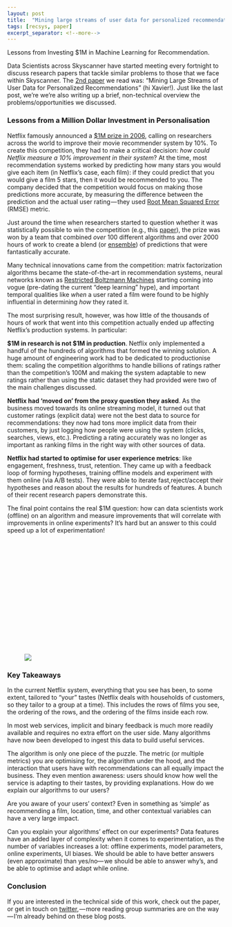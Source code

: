 ```yaml
---
layout: post
title:  "Mining large streams of user data for personalized recommendations"
tags: [recsys, paper]
excerpt_separator: <!--more-->
---
```


Lessons from Investing $1M in Machine Learning for Recommendation.
<!--more-->

Data Scientists across Skyscanner have started meeting every fortnight to discuss research papers that tackle similar problems to those that we face within Skyscanner. The [2nd paper](http://www.kdd.org/exploration_files/V14-02-05-Amatriain.pdf) we read was: “Mining Large Streams of User Data for Personalized Recommendations” (hi Xavier!). Just like the last post, we’re we’re also writing up a brief, non-technical overview the problems/opportunities we discussed.

### Lessons from a Million Dollar Investment in Personalisation
Netflix famously announced a [$1M prize in 2006](http://netflixprize.com/), calling on researchers across the world to improve their movie recommender system by 10%. To create this competition, they had to make a critical decision: _how could Netflix measure a 10% improvement in their system_? At the time, most recommendation systems worked by predicting how many stars you would give each item (in Netflix’s case, each film): if they could predict that you would give a film 5 stars, then it would be recommended to you. The company decided that the competition would focus on making those predictions more accurate, by measuring the difference between the prediction and the actual user rating — they used [Root Mean Squared Error](https://en.wikipedia.org/wiki/Root-mean-square_deviation) (RMSE) metric.

Just around the time when researchers started to question whether it was statistically possible to win the competition (e.g., this [paper](http://xavier.amatriain.net/pubs/umap09.pdf)), the prize was won by a team that combined _over_ 100 different algorithms and over 2000 hours of work to create a blend (or [ensemble](https://en.wikipedia.org/wiki/Ensemble_learning)) of predictions that were fantastically accurate.

Many technical innovations came from the competition: matrix factorization algorithms became the state-of-the-art in recommendation systems, neural networks known as [Restricted Boltzmann Machines](https://en.wikipedia.org/wiki/Restricted_Boltzmann_machine) starting coming into vogue (pre-dating the current “deep learning” hype), and important temporal qualities like _when_ a user rated a film were found to be highly influential in determining _how_ they rated it.

The most surprising result, however, was how little of the thousands of hours of work that went into this competition actually ended up affecting Netflix’s production systems. In particular:

**$1M in research is not $1M in production**. Netflix only implemented a handful of the hundreds of algorithms that formed the winning solution. A huge amount of engineering work had to be dedicated to productionise them: scaling the competition algorithms to handle billions of ratings rather than the competition’s 100M and making the system adaptable to new ratings rather than using the static dataset they had provided were two of the main challenges discussed.

**Netflix had ‘moved on’ from the proxy question they asked**. As the business moved towards its online streaming model, it turned out that customer ratings (explicit data) were not the best data to source for recommendations: they now had tons more implicit data from their customers, by just logging how people were using the system (clicks, searches, views, etc.). Predicting a rating accurately was no longer as important as ranking films in the right way with other sources of data.

**Netflix had started to optimise for user experience metrics**: like engagement, freshness, trust, retention. They came up with a feedback loop of forming hypotheses, training offline models and experiment with them online (via A/B tests). They were able to iterate fast,reject/accept their hypotheses and reason about the results for hundreds of features. A bunch of their recent research papers demonstrate this.

The final point contains the real $1M question: how can data scientists work (offline) on an algorithm and measure improvements that will correlate with improvements in online experiments? It’s hard but an answer to this could speed up a lot of experimentation!

<figure name="72f8" id="72f8" class="graf graf--figure graf-after--p"><div class="aspectRatioPlaceholder is-locked" style="max-width: 700px; max-height: 437px;"><div class="aspectRatioPlaceholder-fill" style="padding-bottom: 62.4%;"></div><img class="graf-image" data-image-id="0*DfG6mdH6aPmyh51e." data-width="1137" data-height="710" src="https://cdn-images-1.medium.com/max/800/0*DfG6mdH6aPmyh51e."></div></figure>

### Key Takeaways
In the current Netflix system, everything that you see has been, to some extent, tailored to “your” tastes (Netflix deals with households of customers, so they tailor to a group at a time). This includes the rows of films you see, the ordering of the rows, and the ordering of the films inside each row.

In most web services, implicit and binary feedback is much more readily available and requires no extra effort on the user side. Many algorithms have now been developed to ingest this data to build useful services.

The algorithm is only one piece of the puzzle. The metric (or multiple metrics) you are optimising for, the algorithm under the hood, and the interaction that users have with recommendations can all equally impact the business. They even mention awareness: users should know how well the service is adapting to their tastes, by providing explanations. How do we explain our algorithms to our users?

Are you aware of your users’ context? Even in something as ‘simple’ as recommending a film, location, time, and other contextual variables can have a very large impact.

Can you explain your algorithms’ effect on our experiments? Data features have an added layer of complexity when it comes to experimentation, as the number of variables increases a lot: offline experiments, model parameters, online experiments, UI biases. We should be able to have better answers (even approximate) than yes/no— we should be able to answer why’s, and be able to optimise and adapt while online.

### Conclusion
If you are interested in the technical side of this work, check out the paper, or get in touch on [twitter](https://twitter.com/neal_lathia), — more reading group summaries are on the way — I’m already behind on these blog posts.
